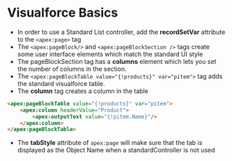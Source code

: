 # Visualforce Basics

* In order to use a Standard List controller, add the **recordSetVar** attribute to the ```<apex:page>``` tag
* The ```<apex:pageBlock/>``` and ```<apex:pageBlockSection />``` tags create some user interface elements which match the standard UI style
* The pageBlockSection tag has a **columns** element which lets you set the number of columns in the section.
* The ```<apex:pageBlockTable value="{!products}" var="pitem">``` tag adds the standard visualforce table.
* The **column** tag creates a column in the table
```html
<apex:pageBlockTable value="{!products}" var="pitem">
    <apex:column headerValue="Product">
        <apex:outputText value="{!pitem.Name}"/>
    </apex:column>
</apex:pageBlockTable>
```
* The **tabStyle** attribute of ```apex:page``` will make sure that the tab is displayed as the Object Name when a standardController is not used